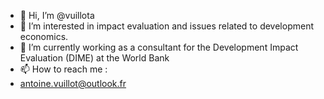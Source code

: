 - 👋 Hi, I’m @vuillota
- 👀 I’m interested in impact evaluation and issues related to development economics.
- 🌱 I’m currently working as a consultant for the Development Impact Evaluation (DIME) at the World Bank 
- 📫 How to reach me :
- antoine.vuillot@outlook.fr

